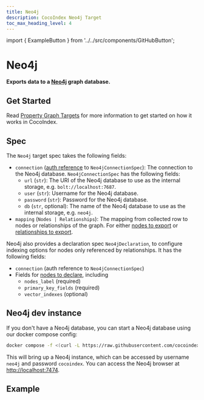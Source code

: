 ```yaml
---
title: Neo4j
description: CocoIndex Neo4j Target
toc_max_heading_level: 4
---
```

import { ExampleButton } from '../../src/components/GitHubButton';

# Neo4j

**Exports data to a [Neo4j](https://neo4j.com/) graph database.**


## Get Started
Read [Property Graph Targets](./targets/index.md#property-graph-targets) for more information to get started on how it works in CocoIndex. 


## Spec

The `Neo4j` target spec takes the following fields:

*   `connection` ([auth reference](/docs/core/flow_def#auth-registry) to `Neo4jConnectionSpec`): The connection to the Neo4j database. `Neo4jConnectionSpec` has the following fields:
    *   `url` (`str`): The URI of the Neo4j database to use as the internal storage, e.g. `bolt://localhost:7687`.
    *   `user` (`str`): Username for the Neo4j database.
    *   `password` (`str`): Password for the Neo4j database.
    *   `db` (`str`, optional): The name of the Neo4j database to use as the internal storage, e.g. `neo4j`.
*   `mapping` (`Nodes | Relationships`): The mapping from collected row to nodes or relationships of the graph. For either [nodes to export](#nodes-to-export) or [relationships to export](#relationships-to-export).

Neo4j also provides a declaration spec `Neo4jDeclaration`, to configure indexing options for nodes only referenced by relationships. It has the following fields:

*   `connection` (auth reference to `Neo4jConnectionSpec`)
*   Fields for [nodes to declare](#declare-extra-node-labels), including
    *   `nodes_label` (required)
    *   `primary_key_fields` (required)
    *   `vector_indexes` (optional)

## Neo4j dev instance

If you don't have a Neo4j database, you can start a Neo4j database using our docker compose config:

```bash
docker compose -f <(curl -L https://raw.githubusercontent.com/cocoindex-io/cocoindex/refs/heads/main/dev/neo4j.yaml) up -d
```

This will bring up a Neo4j instance, which can be accessed by username `neo4j` and password `cocoindex`.
You can access the Neo4j browser at [http://localhost:7474](http://localhost:7474).

## Example
<ExampleButton
  href="https://github.com/cocoindex-io/cocoindex/tree/main/examples/docs_to_knowledge_graph"
  text="Docs to Knowledge Graph"
  margin="16px 0 24px 0"
/>
